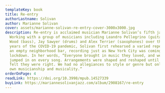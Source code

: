 ```yaml
---
templateKey: book
title: Re-entry
authorLastname: Solivan
author: Marianne Solivan
cover: assets/marianne-solivan-re-entry-cover-3000x3000.jpg
description: Re-entry is acclaimed musician Marianne Solivan’s fifth jazz album.
  Working with a group of musicians including Leandro Pellegrino (guitar), Steve
  Wood (bass), Jay Sawyer (drums) and Alex Terrier (saxophones) over the early
  years of the COVID-19 pandemic, Solivan first rehearsed a varied repertoire in
  an empty neighborhood bar, recording just as New York City was coming out of
  lockdown. In her words, “Everyone brought in music they loved, and we all
  jumped in on every song. Arrangements were shaped and reshaped until we all
  felt they were right. We had no allegiances to style or genre but only to our
  own musicianship and musicality.”
orderOnPage: 4
readLink: https://doi.org/10.3998/mpub.14527339
buyLink: https://mariannesolivanjazz.com/album/2908167/re-entry
---
```

